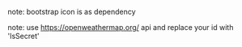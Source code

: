 note: bootstrap icon is as dependency

note: use https://openweathermap.org/ api and replace your id with 'IsSecret'
